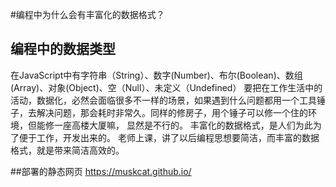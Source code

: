 #编程中为什么会有丰富化的数据格式？

## 编程中的数据类型
在JavaScript中有字符串（String）、数字(Number)、布尔(Boolean)、数组(Array)、对象(Object)、空（Null）、未定义（Undefined）
要把在工作生活中的活动，数据化，必然会面临很多不一样的场景，如果遇到什么问题都用一个工具锤子，去解决问题，那会耗时非常久。同样的修房子，用个锤子可以修一个住的环境，但能修一座高楼大厦嘛， 显然是不行的。
丰富化的数据格式，是人们为此为了便于工作，开发出来的。
老师上课，讲了以后编程思想要简洁，而丰富的数据格式，就是带来简洁高效的。

##部署的静态网页
https://muskcat.github.io/
